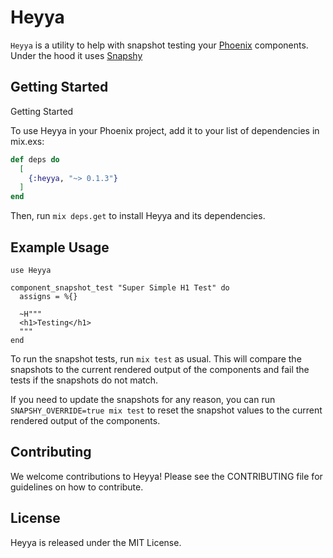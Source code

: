 # Heyya

`Heyya` is a utility to help with snapshot testing your [Phoenix](https://www.phoenixframework.org/) components. Under the hood it uses [Snapshy](https://hex.pm/packages/snapshy)

## Getting Started

Getting Started

To use Heyya in your Phoenix project, add it to your list of dependencies in mix.exs:

```elixir
def deps do
  [
    {:heyya, "~> 0.1.3"}
  ]
end
```

Then, run `mix deps.get` to install Heyya and its dependencies.

## Example Usage

```
use Heyya

component_snapshot_test "Super Simple H1 Test" do
  assigns = %{}

  ~H"""
  <h1>Testing</h1>
  """
end
```

To run the snapshot tests, run `mix test` as usual. This will compare the snapshots to the current rendered output of the components and fail the tests if the snapshots do not match.

If you need to update the snapshots for any reason, you can run `SNAPSHY_OVERRIDE=true mix test` to reset the snapshot values to the current rendered output of the components.

## Contributing

We welcome contributions to Heyya! Please see the CONTRIBUTING file for guidelines on how to contribute.

## License

Heyya is released under the MIT License.
